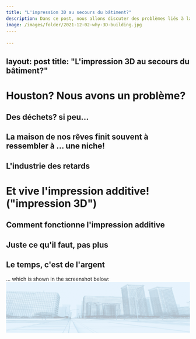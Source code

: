 ```yaml
---
title: "L'impression 3D au secours du bâtiment?"
description: Dans ce post, nous allons discuter des problèmes liés à la construction et des réponses apportées par l'impression 3D
image: /images/folder/2021-12-02-why-3D-building.jpg
----

---
```

layout: post
title:  "L'impression 3D au secours du bâtiment?"
---

# Houston? Nous avons un problème?

## Des déchets? si peu...

## La maison de nos rêves finit souvent à ressembler à ... une niche!

## L'industrie des retards


# Et vive l'impression additive! ("impression 3D")


## Comment fonctionne l'impression additive

## Juste ce qu'il faut, pas plus

## Le temps, c'est de l'argent



... which is shown in the screenshot below:
![My helpful screenshot](/_assets/header.png)
